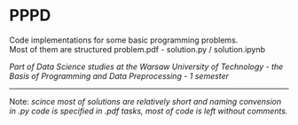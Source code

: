 # PPPD
Code implementations for some basic programming problems.<br>
Most of them are structured problem.pdf - solution.py / solution.ipynb

<i>Part of Data Science studies at the Warsaw University of Technology - the Basis of Programming and Data Preprocessing - 1 semester</i>

<hr>
Note: <i>scince most of solutions are relatively short and naming convension in .py code is specified in .pdf tasks, most of code is left without comments.</i>
